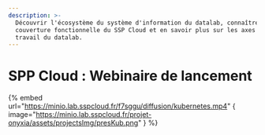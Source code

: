 ```yaml
---
description: >-
  Découvrir l'écosystème du système d'information du datalab, connaître la
  couverture fonctionnelle du SSP Cloud et en savoir plus sur les axes de
  travail du datalab.
---
```


# SPP Cloud : Webinaire de lancement

{% embed  url="https://minio.lab.sspcloud.fr/f7sggu/diffusion/kubernetes.mp4" { image="https://minio.lab.sspcloud.fr/projet-onyxia/assets/projectsImg/presKub.png" } %}

